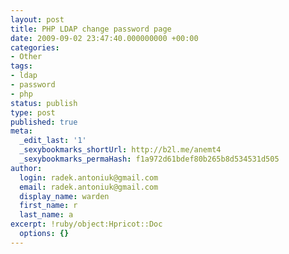 ```yaml
---
layout: post
title: PHP LDAP change password page
date: 2009-09-02 23:47:40.000000000 +00:00
categories:
- Other
tags:
- ldap
- password
- php
status: publish
type: post
published: true
meta:
  _edit_last: '1'
  _sexybookmarks_shortUrl: http://b2l.me/anemt4
  _sexybookmarks_permaHash: f1a972d61bdef80b265b8d534531d505
author:
  login: radek.antoniuk@gmail.com
  email: radek.antoniuk@gmail.com
  display_name: warden
  first_name: r
  last_name: a
excerpt: !ruby/object:Hpricot::Doc
  options: {}
---
```

